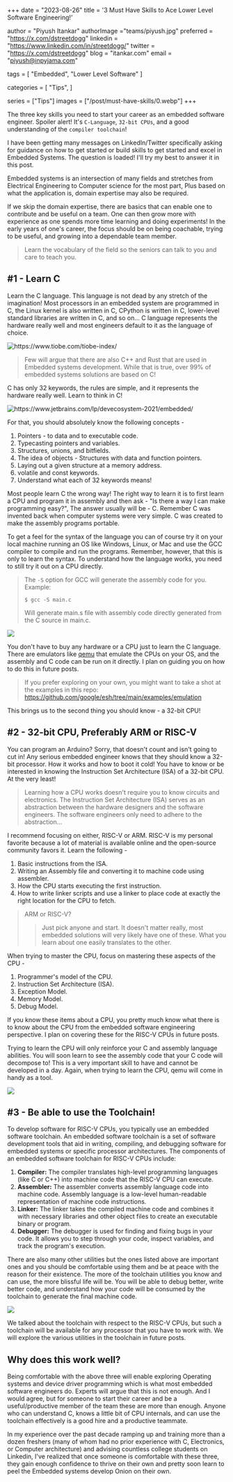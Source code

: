 +++
date  = "2023-08-26"
title = '3 Must Have Skills to Ace Lower Level Software Engineering!'

author = "Piyush Itankar"
authorImage ="teams/piyush.jpg"
preferred = "https://x.com/dstreetdogg"
linkedin = "https://www.linkedin.com/in/streetdogg/"
twitter = "https://x.com/dstreetdogg"
blog = "itankar.com"
email = "piyush@inpyjama.com"

tags = [
    "Embedded", "Lower Level Software"
]

categories = [
    "Tips",
]

series = ["Tips"]
images = ["/post/must-have-skills/0.webp"]
+++

The three key skills you need to start your career as an embedded software engineer. Spoiler alert! It's `C-Language`, `32-bit CPUs`, and a good understanding of the `compiler toolchain`!

<!--more-->

I have been getting many messages on LinkedIn/Twitter specifically asking for guidance on how to get started or build skills to get started and excel in Embedded Systems. The question is loaded! I'll try my best to answer it in this post.

Embedded systems is an intersection of many fields and stretches from Electrical Engineering to Computer science for the most part, Plus based on what the application is, domain expertise may also be required.

If we skip the domain expertise, there are basics that can enable one to contribute and be useful on a team. One can then grow more with experience as one spends more time learning and doing experiments! In the early years of one's career, the focus should be on being coachable, trying to be useful, and growing into a dependable team member.

> Learn the vocabulary of the field so the seniors can talk to you and care to teach you.

## #1 - Learn C

Learn the C language. This language is not dead by any stretch of the imagination! Most processors in an embedded system are programmed in C, the Linux kernel is also written in C, CPython is written in C, lower-level standard libraries are written in C, and so on... C language represents the hardware really well and most engineers default to it as the language of choice.

![](1.png "https://www.tiobe.com/tiobe-index/")

> Few will argue that there are also C++ and Rust that are used in Embedded systems development. While that is true, over 99% of embedded systems solutions are based on C!

C has only 32 keywords, the rules are simple, and it represents the hardware really well. Learn to think in C!

![](2.png "https://www.jetbrains.com/lp/devecosystem-2021/embedded/")

For that, you should absolutely know the following concepts -
1. Pointers - to data and to executable code.
1. Typecasting pointers and variables.
1. Structures, unions, and bitfields.
1. The idea of objects - Structures with data and function pointers.
1. Laying out a given structure at a memory address.
1. volatile and const keywords.
1. Understand what each of 32 keywords means!

Most people learn C the wrong way! The right way to learn it is to first learn a CPU and program it in assembly and then ask - "Is there a way I can make programming easy?", The answer usually will be - C. Remember C was invented back when computer systems were very simple. C was created to make the assembly programs portable.

To get a feel for the syntax of the language you can of course try it on your local machine running an OS like Windows, Linux, or Mac and use the GCC compiler to compile and run the programs. Remember, however, that this is only to learn the syntax. To understand how the language works, you need to still try it out on a CPU directly.

> The `-S` option for GCC will generate the assembly code for you. Example:
>
> `$ gcc -S main.c`
>
> Will generate main.s file with assembly code directly generated from the C source in main.c.

![](3.png)

You don't have to buy any hardware or a CPU just to learn the C language. There are emulators like [qemu](https://wiki.qemu.org/Main_Page?ref=ghost-blog.inpyjama.com) that emulate the CPUs on your OS, and the assembly and C code can be run on it directly. I plan on guiding you on how to do this in future posts.

> If you prefer exploring on your own, you might want to take a shot at the examples in this repo: https://github.com/google/esh/tree/main/examples/emulation

This brings us to the second thing you should know - a 32-bit CPU!

## #2 - 32-bit CPU, Preferably ARM or RISC-V
You can program an Arduino? Sorry, that doesn't count and isn't going to cut in! Any serious embedded engineer knows that they should know a 32-bit processor. How it works and how to boot it cold! You have to know or be interested in knowing the Instruction Set Architecture (ISA) of a 32-bit CPU. At the very least!

> Learning how a CPU works doesn't require you to know circuits and electronics. The Instruction Set Architecture (ISA) serves as an abstraction between the hardware designers and the software engineers. The software engineers only need to adhere to the abstraction...

I recommend focusing on either, RISC-V or ARM. RISC-V is my personal favorite because a lot of material is available online and the open-source community favors it. Learn the following -

1. Basic instructions from the ISA.
1. Writing an Assembly file and converting it to machine code using assembler.
1. How the CPU starts executing the first instruction.
1. How to write linker scripts and use a linker to place code at exactly the right location for the CPU to fetch.

> ARM or RISC-V?
>> Just pick anyone and start. It doesn't matter really, most embedded solutions will very likely have one of these. What you learn about one easily translates to the other.

When trying to master the CPU, focus on mastering these aspects of the CPU -

1. Programmer's model of the CPU.
1. Instruction Set Architecture (ISA).
1. Exception Model.
1. Memory Model.
1. Debug Model.

If you know these items about a CPU, you pretty much know what there is to know about the CPU from the embedded software engineering perspective. I plan on covering these for the RISC-V CPUs in future posts.

Trying to learn the CPU will only reinforce your C and assembly language abilities. You will soon learn to see the assembly code that your C code will decompose to! This is a very important skill to have and cannot be developed in a day. Again, when trying to learn the CPU, qemu will come in handy as a tool.

![](4.png)

## #3 - Be able to use the Toolchain!

To develop software for RISC-V CPUs, you typically use an embedded software toolchain. An embedded software toolchain is a set of software development tools that aid in writing, compiling, and debugging software for embedded systems or specific processor architectures. The components of an embedded software toolchain for RISC-V CPUs include:

1. **Compiler:** The compiler translates high-level programming languages (like C or C++) into machine code that the RISC-V CPU can execute.
1. **Assembler:** The assembler converts assembly language code into machine code. Assembly language is a low-level human-readable representation of machine code instructions.
1. **Linker:** The linker takes the compiled machine code and combines it with necessary libraries and other object files to create an executable binary or program.
1. **Debugger:** The debugger is used for finding and fixing bugs in your code. It allows you to step through your code, inspect variables, and track the program's execution.

There are also many other utilities but the ones listed above are important ones and you should be comfortable using them and be at peace with the reason for their existence. The more of the toolchain utilities you know and can use, the more blissful life will be. You will be able to debug better, write better code, and understand how your code will be consumed by the toolchain to generate the final machine code.

![](5.png)

We talked about the toolchain with respect to the RISC-V CPUs, but such a toolchain will be available for any processor that you have to work with. We will explore the various utilities in the toolchain in future posts.

## Why does this work well?

Being comfortable with the above three will enable exploring Operating systems and device driver programming which is what most embedded software engineers do. Experts will argue that this is not enough. And I would agree, but for someone to start their career and be a useful/productive member of the team these are more than enough. Anyone who can understand C, knows a little bit of CPU internals, and can use the toolchain effectively is a good hire and a productive teammate.

In my experience over the past decade ramping up and training more than a dozen freshers (many of whom had no prior experience with C, Electronics, or Computer architecture) and advising countless college students on Linkedin, I've realized that once someone is comfortable with these three, they gain enough confidence to thrive on their own and pretty soon learn to peel the Embedded systems develop Onion on their own.
